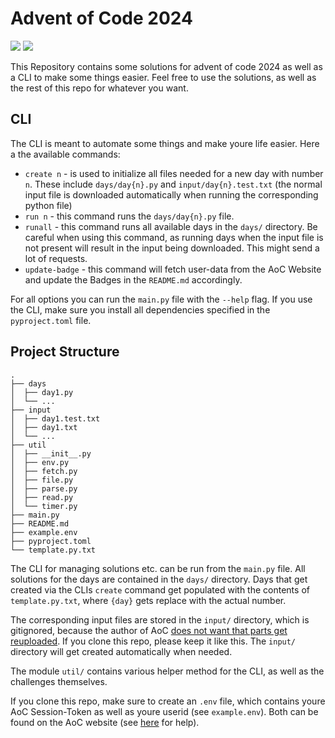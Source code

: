 # Advent of Code 2024

![](https://img.shields.io/badge/stars%20⭐-8-yellow)
![](https://img.shields.io/badge/days%20completed-4-red)

This Repository contains some solutions for advent of code 2024 as well as a CLI to make some things easier.
Feel free to use the solutions, as well as the rest of this repo for whatever you want.

## CLI

The CLI is meant to automate some things and make youre life easier. Here a the available commands:

- `create n` - is used to initialize all files needed for a new day with number `n`. These include `days/day{n}.py` and `input/day{n}.test.txt` (the normal input file is downloaded automatically when running the corresponding python file)
- `run n` - this command runs the `days/day{n}.py` file.
- `runall` - this command runs all available days in the `days/` directory. Be careful when using this command, as running days when the input file is not present will result in the input being downloaded. This might send a lot of requests.
- `update-badge` - this command will fetch user-data from the AoC Website and update the Badges in the `README.md` accordingly.

For all options you can run the `main.py` file with the `--help` flag.
If you use the CLI, make sure you install all dependencies specified in the `pyproject.toml` file.

## Project Structure

```
.
├── days
│  ├── day1.py
│  └── ...
├── input
│  ├── day1.test.txt
│  ├── day1.txt
│  └── ...
├── util
│  ├── __init__.py
│  ├── env.py
│  ├── fetch.py
│  ├── file.py
│  ├── parse.py
│  ├── read.py
│  └── timer.py
├── main.py
├── README.md
├── example.env
├── pyproject.toml
└── template.py.txt
```

The CLI for managing solutions etc. can be run from the `main.py` file.
All solutions for the days are contained in the `days/` directory.
Days that get created via the CLIs `create` command get populated with the contents of `template.py.txt`, where `{day}` gets replace with the actual number.

The corresponding input files are stored in the `input/` directory, which is gitignored, because the author of AoC [does not want that parts get reuploaded](https://adventofcode.com/2024/about). If you clone this repo, please keep it like this.
The `input/` directory will get created automatically when needed.

The module `util/` contains various helper method for the CLI, as well as the challenges themselves.

If you clone this repo, make sure to create an `.env` file, which contains youre AoC Session-Token as well as youre userid (see `example.env`).
Both can be found on the AoC website (see [here](https://github.com/wimglenn/advent-of-code-wim/issues/1) for help).
